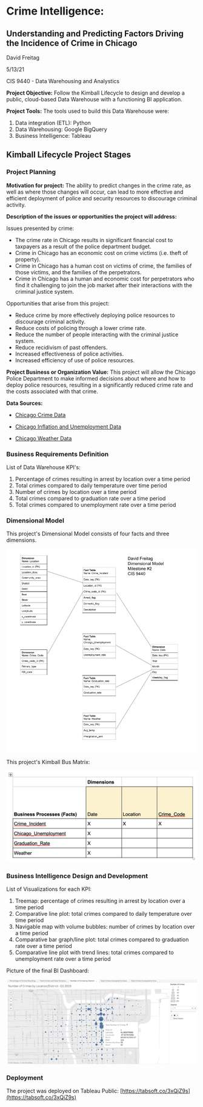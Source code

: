 # Crime Intelligence:
## Understanding and Predicting Factors Driving the Incidence of Crime in Chicago

David Freitag

5/13/21

CIS 9440 - Data Warehousing and Analystics


**Project Objective:**
Follow the Kimball Lifecycle to design and develop a public, cloud-based Data Warehouse with a functioning BI application.

**Project Tools:**
The tools used to build this Data Warehouse were:

1. Data integration (ETL): Python
2. Data Warehousing: Google BigQuery
3. Business Intelligence: Tableau

## Kimball Lifecycle Project Stages

### Project Planning

**Motivation for project:** The ability to predict changes in the crime rate, as well as where those changes will occur, can lead to more effective and efficient deployment of police and security resources to discourage criminal activity.

**Description of the issues or opportunities the project will address:**

Issues presented by crime:

- The crime rate in Chicago results in significant financial cost to taxpayers as a result of
the police department budget.
- Crime in Chicago has an economic cost on crime victims (i.e. theft of property).
- Crime in Chicago has a human cost on victims of crime, the families of those victims, and the families of the perpetrators.
- Crime in Chicago has a human and economic cost for perpetrators who find it challenging to join the job market after their interactions with the criminal justice system.

Opportunities that arise from this project:

- Reduce crime by more effectively deploying police resources to discourage criminal activity.
- Reduce costs of policing through a lower crime rate.
- Reduce the number of people interacting with the criminal justice system.
- Reduce recidivism of past offenders.
- Increased effectiveness of police activities.
- Increased efficiency of use of police resources.


**Project Business or Organization Value:** This project will allow the Chicago Police Department to make informed decisions about where and how to deploy police resources, resulting in a significantly reduced crime rate and the costs associated with that crime.

**Data Sources:**

- [Chicago Crime Data](https://console.cloud.google.com/marketplace/product/city-of-chicago-public-data/chicago-crime)

- [Chicago Inflation and Unemployment Data](https://console.cloud.google.com/marketplace/product/bls-public-data/cpi-unemployement)

- [Chicago Weather Data](https://www.ncdc.noaa.gov/cdo-web/datasets/GHCND/locations/CITY:US170006/detail)


### Business Requirements Definition

List of Data Warehouse KPI's:

1. Percentage of crimes resulting in arrest by location over a time period
2. Total crimes compared to daily temperature over time period
3. Number of crimes by location over a time period
4. Total crimes compared to graduation rate over a time period
5. Total crimes compared to unemployment rate over a time period

### Dimensional Model

This project's Dimensional Model consists of four facts and three dimensions.

![Dimensional Model](images/dimensional_model.png)

This project's Kimball Bus Matrix:

![Kimball Bus Matrix](images/kimball_bus_matrix.png)

### Business Intelligence Design and Development

List of Visualizations for each KPI:

1. Treemap: percentage of crimes resulting in arrest by location over a time period
2. Comparative line plot: total crimes compared to daily temperature over time period
3. Navigable map with volume bubbles: number of crimes by location over a time period
4. Comparative bar graph/line plot: total crimes compared to graduation rate over a time period
5. Comparative line plot with trend lines: total crimes compared to unemployment rate over a time period

Picture of the final BI Dashboard:

![Dashboard screenshot](images/dashboard_screenshot.png)

### Deployment

The project was deployed on Tableau Public:
[https://tabsoft.co/3xQjZ9s](https://tabsoft.co/3xQjZ9s)
